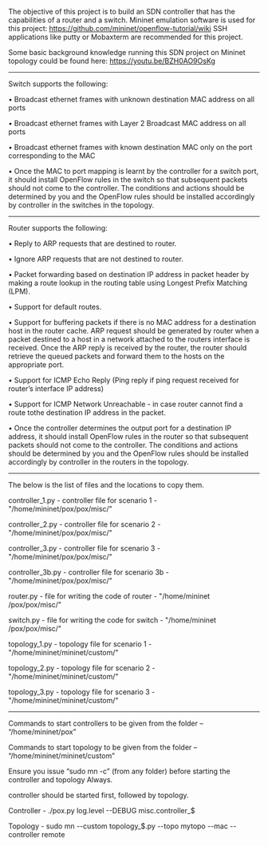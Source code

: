 The objective of this project is to build an SDN controller that has the capabilities of a router and a switch. 
Mininet emulation software is used for this project: https://github.com/mininet/openflow-tutorial/wiki
SSH applications like putty or Mobaxterm are recommended for this project.

Some basic background knowledge running this SDN project on Mininet topology could be found here: https://youtu.be/BZH0AO9OsKg

---------------------------------------------------------------------------------------------------------
Switch supports the following:

•	Broadcast ethernet frames with unknown destination MAC address on all ports

•	Broadcast ethernet frames with Layer 2 Broadcast MAC address on all ports

•	Broadcast ethernet frames with known destination MAC only on the port corresponding to the MAC

•	Once the MAC to port mapping is learnt by the controller for a switch port, it should install OpenFlow rules in the switch so that subsequent packets should not come to the controller. The conditions and actions should be determined by you and the OpenFlow rules should be installed accordingly by controller in the switches in the topology.

---------------------------------------------------------------------------------------------------------

Router supports the following:

•	Reply to ARP requests that are destined to router. 

•	Ignore ARP requests that are not destined to router.

•	Packet forwarding based on destination IP address in packet header by making a route lookup in the routing table using Longest Prefix Matching (LPM).

•	Support for default routes.

•	Support for buffering packets if there is no MAC address for a destination host in the router cache. ARP request should be generated by router when a packet destined to a host in a network attached to the routers interface is received. Once the ARP reply is received by the router, the router should retrieve the queued packets and forward them to the hosts on the 
appropriate port.

•	Support for ICMP Echo Reply (Ping reply if ping request received for router’s interface IP address)

•	Support for ICMP Network Unreachable - in case router cannot find a route tothe destination IP address in the packet.

•	Once the controller determines the output port for a destination IP address, it should install OpenFlow rules in the router so that subsequent packets should not come to the controller. The conditions and actions should be determined by you and the OpenFlow rules should be installed accordingly by controller in the routers in the topology.

---------------------------------------------------------------------------------------------------------

The below is the list of files and the locations to copy them.

controller_1.py - controller file for scenario 1 - "/home/mininet/pox/pox/misc/" 

controller_2.py - controller file for scenario 2 - "/home/mininet/pox/pox/misc/"

controller_3.py - controller file for scenario 3 - "/home/mininet/pox/pox/misc/"

controller_3b.py - controller file for scenario 3b - "/home/mininet/pox/pox/misc/"

router.py - file for writing the code of router - "/home/mininet /pox/pox/misc/" 

switch.py - file for writing the code for switch - "/home/mininet /pox/pox/misc/"

topology_1.py - topology file for scenario 1 - "/home/mininet/mininet/custom/"

topology_2.py - topology file for scenario 2 - "/home/mininet/mininet/custom/"

topology_3.py - topology file for scenario 3 - "/home/mininet/mininet/custom/"

---------------------------------------------------------------------------------------------------------

Commands to start controllers to be given from the folder – “/home/mininet/pox”

Commands to start topology to be given from the folder – “/home/mininet/mininet/custom”

Ensure you issue “sudo mn -c” (from any folder) before starting the controller and topology Always.

controller should be started first, followed by topology.

Controller - ./pox.py log.level --DEBUG misc.controller_$

Topology - sudo mn --custom topology_$.py --topo mytopo --mac --controller remote 
